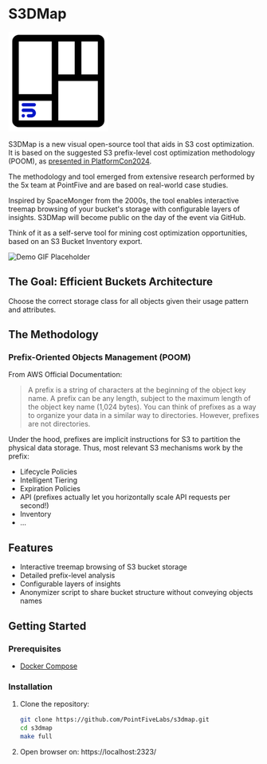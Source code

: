 # S3DMap

<p float="left">
    <img src="app/static/s3dmap.png" alt="S3DMap Logo" width="200"/>
</p>


S3DMap is a new visual open-source tool that aids in S3 cost optimization. It is based on the suggested S3 prefix-level cost optimization methodology (POOM), as [presented in PlatformCon2024](https://platformcon.com/talks/s3dmap-a-visual-storage-map-for-prefixlevel-cost-optimization-methodology).

The methodology and tool emerged from extensive research performed by the 5x team at PointFive and are based on real-world case studies.

Inspired by SpaceMonger from the 2000s, the tool enables interactive treemap browsing of your bucket's storage with configurable layers of insights. S3DMap will become public on the day of the event via GitHub.

Think of it as a self-serve tool for mining cost optimization opportunities, based on an S3 Bucket Inventory export.

![Demo GIF Placeholder](app/static/s3dmap.gif)

## The Goal: Efficient Buckets Architecture

Choose the correct storage class for all objects given their usage pattern and attributes.

## The Methodology

### Prefix-Oriented Objects Management (POOM)

From AWS Official Documentation:
> A prefix is a string of characters at the beginning of the object key name. A prefix can be any length, subject to the maximum length of the object key name (1,024 bytes). You can think of prefixes as a way to organize your data in a similar way to directories. However, prefixes are not directories.

Under the hood, prefixes are implicit instructions for S3 to partition the physical data storage. Thus, most relevant S3 mechanisms work by the prefix:

- Lifecycle Policies
- Intelligent Tiering
- Expiration Policies
- API (prefixes actually let you horizontally scale API requests per second!)
- Inventory
- ...

## Features
- Interactive treemap browsing of S3 bucket storage
- Detailed prefix-level analysis
- Configurable layers of insights
- Anonymizer script to share bucket structure without conveying objects names

## Getting Started
### Prerequisites
- [Docker Compose](https://docs.docker.com/compose/install/)

### Installation
1. Clone the repository:
   ```sh
   git clone https://github.com/PointFiveLabs/s3dmap.git
   cd s3dmap
   make full
   ```
2. Open browser on: https://localhost:2323/